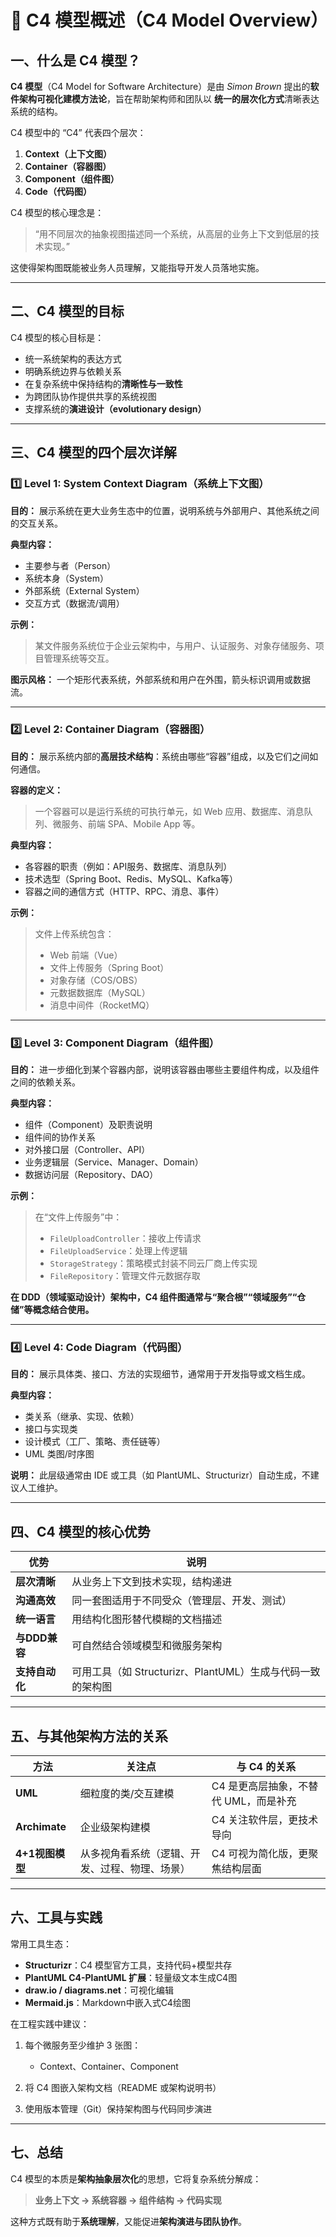# 🧩 C4 模型概述（C4 Model Overview）

## 一、什么是 C4 模型？

**C4 模型**（C4 Model for Software Architecture）是由 *Simon Brown* 提出的**软件架构可视化建模方法论**，旨在帮助架构师和团队以
**统一的层次化方式**清晰表达系统的结构。

C4 模型中的 “C4” 代表四个层次：

1. **Context（上下文图）**
2. **Container（容器图）**
3. **Component（组件图）**
4. **Code（代码图）**

C4 模型的核心理念是：

> “用不同层次的抽象视图描述同一个系统，从高层的业务上下文到低层的技术实现。”

这使得架构图既能被业务人员理解，又能指导开发人员落地实施。

---

## 二、C4 模型的目标

C4 模型的核心目标是：

* 统一系统架构的表达方式
* 明确系统边界与依赖关系
* 在复杂系统中保持结构的**清晰性与一致性**
* 为跨团队协作提供共享的系统视图
* 支撑系统的**演进设计（evolutionary design）**

---

## 三、C4 模型的四个层次详解

### **1️⃣ Level 1: System Context Diagram（系统上下文图）**

**目的：**
展示系统在更大业务生态中的位置，说明系统与外部用户、其他系统之间的交互关系。

**典型内容：**

* 主要参与者（Person）
* 系统本身（System）
* 外部系统（External System）
* 交互方式（数据流/调用）

**示例：**

> 某文件服务系统位于企业云架构中，与用户、认证服务、对象存储服务、项目管理系统等交互。

**图示风格：**
一个矩形代表系统，外部系统和用户在外围，箭头标识调用或数据流。

---

### **2️⃣ Level 2: Container Diagram（容器图）**

**目的：**
展示系统内部的**高层技术结构**：系统由哪些“容器”组成，以及它们之间如何通信。

**容器的定义：**

> 一个容器可以是运行系统的可执行单元，如 Web 应用、数据库、消息队列、微服务、前端 SPA、Mobile App 等。

**典型内容：**

* 各容器的职责（例如：API服务、数据库、消息队列）
* 技术选型（Spring Boot、Redis、MySQL、Kafka等）
* 容器之间的通信方式（HTTP、RPC、消息、事件）

**示例：**

> 文件上传系统包含：
>
> * Web 前端（Vue）
> * 文件上传服务（Spring Boot）
> * 对象存储（COS/OBS）
> * 元数据数据库（MySQL）
> * 消息中间件（RocketMQ）

---

### **3️⃣ Level 3: Component Diagram（组件图）**

**目的：**
进一步细化到某个容器内部，说明该容器由哪些主要组件构成，以及组件之间的依赖关系。

**典型内容：**

* 组件（Component）及职责说明
* 组件间的协作关系
* 对外接口层（Controller、API）
* 业务逻辑层（Service、Manager、Domain）
* 数据访问层（Repository、DAO）

**示例：**

> 在“文件上传服务”中：
>
> * `FileUploadController`：接收上传请求
> * `FileUploadService`：处理上传逻辑
> * `StorageStrategy`：策略模式封装不同云厂商上传实现
> * `FileRepository`：管理文件元数据存取

**在 DDD（领域驱动设计）架构中，C4 组件图通常与“聚合根”“领域服务”“仓储”等概念结合使用。**

---

### **4️⃣ Level 4: Code Diagram（代码图）**

**目的：**
展示具体类、接口、方法的实现细节，通常用于开发指导或文档生成。

**典型内容：**

* 类关系（继承、实现、依赖）
* 接口与实现类
* 设计模式（工厂、策略、责任链等）
* UML 类图/时序图

**说明：**
此层级通常由 IDE 或工具（如 PlantUML、Structurizr）自动生成，不建议人工维护。

---

## 四、C4 模型的核心优势

| 优势         | 说明                                      |
|------------|-----------------------------------------|
| **层次清晰**   | 从业务上下文到技术实现，结构递进                        |
| **沟通高效**   | 同一套图适用于不同受众（管理层、开发、测试）                  |
| **统一语言**   | 用结构化图形替代模糊的文档描述                         |
| **与DDD兼容** | 可自然结合领域模型和微服务架构                         |
| **支持自动化**  | 可用工具（如 Structurizr、PlantUML）生成与代码一致的架构图 |

---

## 五、与其他架构方法的关系

| 方法            | 关注点                     | 与 C4 的关系               |
|---------------|-------------------------|------------------------|
| **UML**       | 细粒度的类/交互建模              | C4 是更高层抽象，不替代 UML，而是补充 |
| **Archimate** | 企业级架构建模                 | C4 关注软件层，更技术导向         |
| **4+1视图模型**   | 从多视角看系统（逻辑、开发、过程、物理、场景） | C4 可视为简化版，更聚焦结构层面      |

---

## 六、工具与实践

常用工具生态：

* **Structurizr**：C4 模型官方工具，支持代码+模型共存
* **PlantUML C4-PlantUML 扩展**：轻量级文本生成C4图
* **draw.io / diagrams.net**：可视化编辑
* **Mermaid.js**：Markdown中嵌入式C4绘图

在工程实践中建议：

1. 每个微服务至少维护 3 张图：

    * Context、Container、Component
2. 将 C4 图嵌入架构文档（README 或架构说明书）
3. 使用版本管理（Git）保持架构图与代码同步演进

---

## 七、总结

C4 模型的本质是**架构抽象层次化**的思想，它将复杂系统分解成：

> **业务上下文 → 系统容器 → 组件结构 → 代码实现**

这种方式既有助于**系统理解**，又能促进**架构演进与团队协作**。


